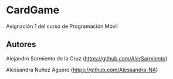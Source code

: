 # CardGame
Asignación 1 del curso de Programación Móvil
## Autores
Alejandro Sarmiento de la Cruz (https://github.com/AlerSarmiento)

Alessandra Nuñez Aguero (https://github.com/Alessandra-NA)
